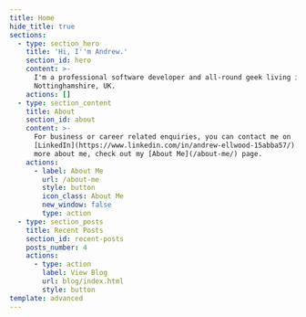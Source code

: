 ```yaml
---
title: Home
hide_title: true
sections:
  - type: section_hero
    title: 'Hi, I''m Andrew.'
    section_id: hero
    content: >-
      I'm a professional software developer and all-round geek living in
      Nottinghamshire, UK.
    actions: []
  - type: section_content
    title: About
    section_id: about
    content: >-
      For business or career related enquiries, you can contact me on
      [LinkedIn](https://www.linkedin.com/in/andrew-ellwood-15abba57/). To learn
      more about me, check out my [About Me](/about-me/) page.
    actions:
      - label: About Me
        url: /about-me
        style: button
        icon_class: About Me
        new_window: false
        type: action
  - type: section_posts
    title: Recent Posts
    section_id: recent-posts
    posts_number: 4
    actions:
      - type: action
        label: View Blog
        url: blog/index.html
        style: button
template: advanced
---
```

